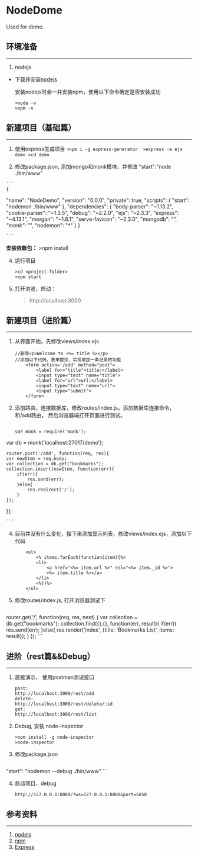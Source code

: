 # NodeDome

Used for demo.

## 环境准备
-------------
	
 1. nodejs

  - 下载并安装[nodejs](https://nodejs.org/en/)
 
	安装nodejs时会一并安装npm，使用以下命令确定是否安装成功

	```
	>node -v
	>npm -v
	```

## 新建项目（基础篇）
-------------
 1.  使用express生成项目
	```
	>npm i -g express-generator 
	>express -e ejs demo
	>cd demo
	```

  
 2.  修改package.json, 添加mongo和monk模块，并修改 "start":"node ./bin/www"
 

	```
	{
  "name": "NodeDemo",
  "version": "0.0.0",
  "private": true,
  "scripts": {
    "start": "nodemon ./bin/www"
  },
  "dependencies": {
    "body-parser": "~1.13.2",
    "cookie-parser": "~1.3.5",
    "debug": "~2.2.0",
    "ejs": "~2.3.3",
    "express": "~4.13.1",
    "morgan": "~1.6.1",
    "serve-favicon": "~2.3.0",
    "mongodb": "*",
    "monk": "*",
    "nodemon": "*"
  }
}

	```
**安装依赖包：**
	>npm install


 4. 运行项目
 
	```
	>cd <project-folder>
	>npm start
	```
 5. 打开浏览，启动：

    >http://localhost:3000

## 新建项目（进阶篇）
-------------
1.  从界面开始，先修改views/index.ejs
	```
	//删除<p>Welcome to <%= title %></p>	
	//添加以下代码，表单提交，实现增加一条记录的功能
		<form action='/add' method="post">
			<label for="title">title:</label>
			<input type="text" name="title">
			<label for="url">url:</label>
			<input type="text" name="url">
			<input type="submit">
		</form>
	```

 
2.  添加路由，连接数据库，修改routes/index.js，添加数据库连接命令， 和/add路由， 然后浏览器端打开页面进行测试。
 

	```
	
	var monk = require('monk');
   var db = monk('localhost:27017/demo');
   
	router.post('/add', function(req, res){
	var newItem = req.body;
	var collection = db.get("bookmarks");
	collection.insert(newItem, function(err){
		if(err){
			res.send(err);
		}else{
			res.redirect('/');
		}
	});	
});

	```

4. 目前并没有什么变化，接下来添加显示列表，修改views/index.ejs，添加以下代码
 
	```
		<ul>
			<% items.forEach(function(item){%>
			<li>
				<a href="<%= item.url %>" rel="<%= item._id %>"> 
				<%= item.title %></a>
			</li>
			<%})%>
		</ul>
	```
5. 修改routes/index.js, 打开浏览器测试下

  	```
router.get('/', function(req, res, next) {
	var collection = db.get("bookmarks");
	collection.find({},{}, function(err, result){
		if(err){
			res.send(err);
		}else{
			res.render('index', 
				{title: 'Bookmarks List', items: result});
		}
	});
	```

## 进阶（rest篇&&Debug）
-------------
1.  直接演示， 使用postman测试接口

	```
	post:
	http://localhost:3000/rest/add 
	delete:
	http://localhost:3000/rest/delete/:id 
	get: 
	http://localhost:3000/rest/list
	
	```

 

4. Debug, 安装 node-inspector
 
	```
	>npm install -g node-inspector
	>node-inspector
	```
5. 修改package.json

  	```
"start": "nodemon --debug ./bin/www"
	```

4. 启动项目，debug
	```
	http://127.0.0.1:8080/?ws=127.0.0.1:8080&port=5858 
	```

## 参考资料
-------------

1. [nodejs](https://nodejs.org/en/)
2. [npm](https://www.npmjs.com/)
3. [Express](http://www.expressjs.com.cn/4x/api.html#res)